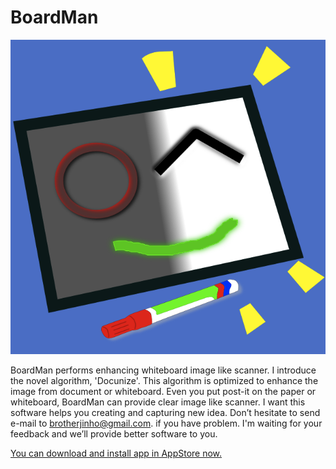 # BoardMan 
![BoardMan icon](Doc/Icon_source.png)

 BoardMan performs enhancing whiteboard image like scanner. I introduce the novel algorithm, 'Docunize'. This algorithm is optimized to enhance the image from document or whiteboard. Even you put post-it on the paper or whiteboard, BoardMan can provide clear image like scanner. I want this software helps you creating and capturing new idea. Don’t hesitate to send e-mail to brotherjinho@gmail.com. if you have problem. I'm waiting for your feedback and we’ll provide better software to you. 

[You can download and install app in AppStore now.](https://itunes.apple.com/kr/app/boardman/id459464790?mt=8) 
